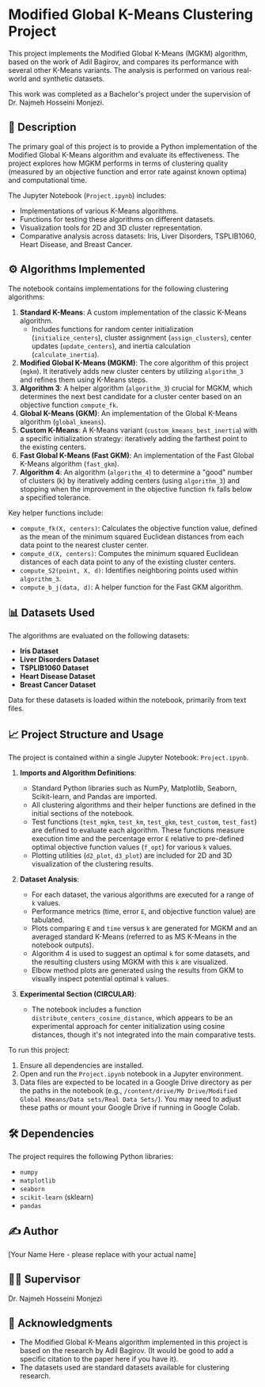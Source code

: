 # Modified Global K-Means Clustering Project

This project implements the Modified Global K-Means (MGKM) algorithm, based on the work of Adil Bagirov, and compares its performance with several other K-Means variants. The analysis is performed on various real-world and synthetic datasets.

This work was completed as a Bachelor's project under the supervision of Dr. Najmeh Hosseini Monjezi.

## 📜 Description

The primary goal of this project is to provide a Python implementation of the Modified Global K-Means algorithm and evaluate its effectiveness. The project explores how MGKM performs in terms of clustering quality (measured by an objective function and error rate against known optima) and computational time.

The Jupyter Notebook (`Project.ipynb`) includes:
* Implementations of various K-Means algorithms.
* Functions for testing these algorithms on different datasets.
* Visualization tools for 2D and 3D cluster representation.
* Comparative analysis across datasets: Iris, Liver Disorders, TSPLIB1060, Heart Disease, and Breast Cancer.

## ⚙️ Algorithms Implemented

The notebook contains implementations for the following clustering algorithms:

1.  **Standard K-Means**: A custom implementation of the classic K-Means algorithm.
    * Includes functions for random center initialization (`initialize_centers`), cluster assignment (`assign_clusters`), center updates (`update_centers`), and inertia calculation (`calculate_inertia`).
2.  **Modified Global K-Means (MGKM)**: The core algorithm of this project (`mgkm`). It iteratively adds new cluster centers by utilizing `algorithm_3` and refines them using K-Means steps.
3.  **Algorithm 3**: A helper algorithm (`algorithm_3`) crucial for MGKM, which determines the next best candidate for a cluster center based on an objective function `compute_fk`.
4.  **Global K-Means (GKM)**: An implementation of the Global K-Means algorithm (`global_kmeans`).
5.  **Custom K-Means**: A K-Means variant (`custom_kmeans_best_inertia`) with a specific initialization strategy: iteratively adding the farthest point to the existing centers.
6.  **Fast Global K-Means (Fast GKM)**: An implementation of the Fast Global K-Means algorithm (`fast_gkm`).
7.  **Algorithm 4**: An algorithm (`algorithm_4`) to determine a "good" number of clusters (k) by iteratively adding centers (using `algorithm_3`) and stopping when the improvement in the objective function `fk` falls below a specified tolerance.

Key helper functions include:
* `compute_fk(X, centers)`: Calculates the objective function value, defined as the mean of the minimum squared Euclidean distances from each data point to the nearest cluster center.
* `compute_d(X, centers)`: Computes the minimum squared Euclidean distances of each data point to any of the existing cluster centers.
* `compute_S2(point, X, d)`: Identifies neighboring points used within `algorithm_3`.
* `compute_b_j(data, d)`: A helper function for the Fast GKM algorithm.

## 📊 Datasets Used

The algorithms are evaluated on the following datasets:
* **Iris Dataset**
* **Liver Disorders Dataset**
* **TSPLIB1060 Dataset**
* **Heart Disease Dataset**
* **Breast Cancer Dataset**

Data for these datasets is loaded within the notebook, primarily from text files.

## 📈 Project Structure and Usage

The project is contained within a single Jupyter Notebook: `Project.ipynb`.

1.  **Imports and Algorithm Definitions**:
    * Standard Python libraries such as NumPy, Matplotlib, Seaborn, Scikit-learn, and Pandas are imported.
    * All clustering algorithms and their helper functions are defined in the initial sections of the notebook.
    * Test functions (`test_mgkm`, `test_km`, `test_gkm`, `test_custom`, `test_fast`) are defined to evaluate each algorithm. These functions measure execution time and the percentage error `E` relative to pre-defined optimal objective function values (`f_opt`) for various `k` values.
    * Plotting utilities (`d2_plot`, `d3_plot`) are included for 2D and 3D visualization of the clustering results.

2.  **Dataset Analysis**:
    * For each dataset, the various algorithms are executed for a range of `k` values.
    * Performance metrics (time, error `E`, and objective function value) are tabulated.
    * Plots comparing `E` and `time` versus `k` are generated for MGKM and an averaged standard K-Means (referred to as MS K-Means in the notebook outputs).
    * Algorithm 4 is used to suggest an optimal `k` for some datasets, and the resulting clusters using MGKM with this `k` are visualized.
    * Elbow method plots are generated using the results from GKM to visually inspect potential optimal `k` values.

3.  **Experimental Section (CIRCULAR)**:
    * The notebook includes a function `distribute_centers_cosine_distance`, which appears to be an experimental approach for center initialization using cosine distances, though it's not integrated into the main comparative tests.

To run this project:
1.  Ensure all dependencies are installed.
2.  Open and run the `Project.ipynb` notebook in a Jupyter environment.
3.  Data files are expected to be located in a Google Drive directory as per the paths in the notebook (e.g., `/content/drive/My Drive/Modified Global Kmeans/Data sets/Real Data Sets/`). You may need to adjust these paths or mount your Google Drive if running in Google Colab.

## 🛠️ Dependencies

The project requires the following Python libraries:
* `numpy`
* `matplotlib`
* `seaborn`
* `scikit-learn` (sklearn)
* `pandas`

## ✍️ Author

[Your Name Here - please replace with your actual name]

## 🧑‍🏫 Supervisor

Dr. Najmeh Hosseini Monjezi

## 🙏 Acknowledgments

* The Modified Global K-Means algorithm implemented in this project is based on the research by Adil Bagirov. (It would be good to add a specific citation to the paper here if you have it).
* The datasets used are standard datasets available for clustering research.
